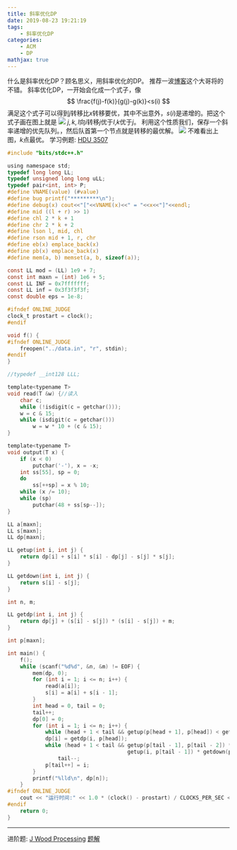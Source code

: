 ```yaml
---
title: 斜率优化DP
date: 2019-08-23 19:21:19
tags:
    - 斜率优化DP
categories:
    - ACM
    - DP
mathjax: true
---
```

什么是斜率优化DP？顾名思义，用斜率优化的DP。
推荐一波[博客](https://www.cnblogs.com/orzzz/p/7885971.html)这个大哥将的不错。
斜率优化DP，一开始会化成一个式子，像
$$
   \frac{f(j)-f(k)}{g(j)-g(k)}<s(i)
$$
满足这个式子可以得到$j$转移比$x$转移要优，其中不出意外，$s(i)$是递增的。把这个式子画在图上就是
![](https://i.loli.net/2019/08/23/jhD1QNaRi9dYGop.png)
$j,k,l$向$i$转移$j$优于$l$,$k$优于$j$。
利用这个性质我们，保存一个斜率递增的优先队列。，然后队首第一个节点就是转移的最优解。
![](https://i.loli.net/2019/08/23/oJYxLQyzqAhpNf7.png)
不难看出上图，$k$点最优。
学习例题: [HDU 3507](http://acm.hdu.edu.cn/showproblem.php?pid=3507)
```c
#include "bits/stdc++.h"

using namespace std;
typedef long long LL;
typedef unsigned long long uLL;
typedef pair<int, int> P;
#define VNAME(value) (#value)
#define bug printf("*********\n");
#define debug(x) cout<<"["<<VNAME(x)<<" = "<<x<<"]"<<endl;
#define mid ((l + r) >> 1)
#define chl 2 * k + 1
#define chr 2 * k + 2
#define lson l, mid, chl
#define rson mid + 1, r, chr
#define eb(x) emplace_back(x)
#define pb(x) emplace_back(x)
#define mem(a, b) memset(a, b, sizeof(a));

const LL mod = (LL) 1e9 + 7;
const int maxn = (int) 1e6 + 5;
const LL INF = 0x7fffffff;
const LL inf = 0x3f3f3f3f;
const double eps = 1e-8;

#ifndef ONLINE_JUDGE
clock_t prostart = clock();
#endif

void f() {
#ifndef ONLINE_JUDGE
    freopen("../data.in", "r", stdin);
#endif
}

//typedef __int128 LLL;

template<typename T>
void read(T &w) {//读入
    char c;
    while (!isdigit(c = getchar()));
    w = c & 15;
    while (isdigit(c = getchar()))
        w = w * 10 + (c & 15);
}

template<typename T>
void output(T x) {
    if (x < 0)
        putchar('-'), x = -x;
    int ss[55], sp = 0;
    do
        ss[++sp] = x % 10;
    while (x /= 10);
    while (sp)
        putchar(48 + ss[sp--]);
}

LL a[maxn];
LL s[maxn];
LL dp[maxn];

LL getup(int i, int j) {
    return dp[i] + s[i] * s[i] - dp[j] - s[j] * s[j];
}

LL getdown(int i, int j) {
    return s[i] - s[j];
}

int n, m;

LL getdp(int i, int j) {
    return dp[j] + (s[i] - s[j]) * (s[i] - s[j]) + m;
}

int p[maxn];

int main() {
    f();
    while (scanf("%d%d", &n, &m) != EOF) {
        mem(dp, 0);
        for (int i = 1; i <= n; i++) {
            read(a[i]);
            s[i] = a[i] + s[i - 1];
        }
        int head = 0, tail = 0;
        tail++;
        dp[0] = 0;
        for (int i = 1; i <= n; i++) {
            while (head + 1 < tail && getup(p[head + 1], p[head]) < getdown(p[head + 1], p[head]) * 2 * s[i])head++;
            dp[i] = getdp(i, p[head]);
            while (head + 1 < tail && getup(p[tail - 1], p[tail - 2]) * getdown(i, p[tail - 1]) >=
                                      getup(i, p[tail - 1]) * getdown(p[tail - 1], p[tail - 2]))
                tail--;
            p[tail++] = i;
        }
        printf("%lld\n", dp[n]);
    }
#ifndef ONLINE_JUDGE
    cout << "运行时间:" << 1.0 * (clock() - prostart) / CLOCKS_PER_SEC << endl;
#endif
    return 0;
}

```

---

进阶题: [J	Wood Processing](https://ac.nowcoder.com/acm/contest/890/J) [题解](https://www.etbubble.xyz/2019/08/23/2019%E7%89%9B%E5%AE%A2%E6%9A%91%E6%9C%9F%E5%A4%9A%E6%A0%A1%E8%AE%AD%E7%BB%83%E8%90%A5%EF%BC%88%E7%AC%AC%E5%8D%81%E5%9C%BA%EF%BC%89J%20Wood%20Processing/#more)